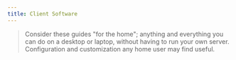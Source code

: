 ```yaml
---
title: Client Software
---
```


> Consider these guides "for the home"; anything and everything you can do on a desktop or laptop, without having to run your own server. Configuration and customization any home user may find useful.

